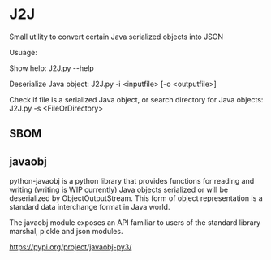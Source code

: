 # J2J
Small utility to convert certain Java serialized objects into JSON

Usuage:

Show help:
 J2J.py --help

Deserialize Java object:
 J2J.py -i \<inputfile\> \[-o \<outputfile\>\]

Check if file is a serialized Java object, or search directory for Java objects:
 J2J.py -s \<FileOrDirectory\>



SBOM
--------------------------------------

javaobj
--------------------------------------
python-javaobj is a python library that provides functions for reading and writing (writing is WIP currently) 
Java objects serialized or will be deserialized by ObjectOutputStream. 
This form of object representation is a standard data interchange format in Java world.

The javaobj module exposes an API familiar to users of the standard library marshal, pickle and json modules.

https://pypi.org/project/javaobj-py3/
